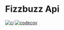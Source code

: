 # Fizzbuzz Api
[![ci](https://travis-ci.com/phenixzr/f2.svg?branch=master)](https://travis-ci.com/github/phenixzr/f2) 
[![codecov](https://codecov.io/gh/phenixzr/f2/branch/master/graph/badge.svg?token=oNaT5ewX6S)](https://codecov.io/gh/phenixzr/f2)


